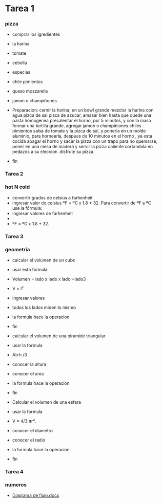 # Tarea 1 
### pizza 
* comprar los igredientes
* la harina
* tomate
* cebolla
* especias
* chile pimientos
* queso mozzarella
* jamon o champiñones

* Preparacion: cernir la harina, en un bowl grande mezclar la harina con agua pizca de sal pizca de azucar, amasar bien hasta que quede una pasta homogenea,precalentar el horno, por 5 minutos, y con la masa formar una tortilla grande, agregar jamon o champiniones chiles pimientos salsa de tomate y la pizca de sal, y ponerla en un molde aluminio, para hornearla, despues de 10 minutos en el horno , ya esta cocida apagar el horno y sacar la pizza con un trapo para no quemarse, poner en una mesa de madera y servir la pizza caliente cortandola en pedazos a su eleccion. disfrute su pizza.
* fin

### Tarea 2
### hot N cold
* convertir grados de celsius a farhenheit
*  ingresar valor de celsius
ºF = ºC x 1.8 + 32. Para convertir de ºF a ºC use la fórmula:
* ingresar valores de farhenheit
* 
* ºF = ºC x 1.8 + 32. 


### Tarea 3
### geometria
* calcular el volumen de un cubo
* usar esta formula
* Volumen = lado x lado x lado =lado3
* V = l³
* ingresar valores 
* todos los lados miden lo mismo
* la formula hace la operacion
* fin

* calcular el volumen de una piramide triangular
* usar la formula
* Ab·h /3
* conocer la altura
* conocer el area
* la formula hace la operacion
* fin

* Calcular el volumen de una esfera
* usar la formula
* V = 4/3 πr³. 
* conocer el diametro
* conocer el radio
* la formula hace la operacion
* fin

### Tarea 4
### numeros 
* [Diagrama de flujo.docx](https://github.com/libbyloppez/core-code-from-scratch-readme/files/11484043/Diagrama.de.flujo.docx)





